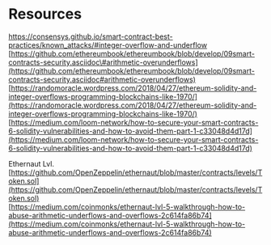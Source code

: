 # Resources

[https://](https://consensys.github.io/smart-contract-best-practices/known_attacks/#integer-overflow-and-underflow)[consensys](https://consensys.github.io/smart-contract-best-practices/known_attacks/#integer-overflow-and-underflow)[.github.io/smart-contract-best-practices/known\_attacks/\#integer-overflow-and-underflow](https://consensys.github.io/smart-contract-best-practices/known_attacks/#integer-overflow-and-underflow)  
[https://github.com/ethereumbook/ethereumbook/blob/develop/09smart-contracts-security.asciidoc\#arithmetic-overunderflows](https://github.com/ethereumbook/ethereumbook/blob/develop/09smart-contracts-security.asciidoc#arithmetic-overunderflows)  
[https://randomoracle.wordpress.com/2018/04/27/ethereum-solidity-and-integer-overflows-programming-blockchains-like-1970/](https://randomoracle.wordpress.com/2018/04/27/ethereum-solidity-and-integer-overflows-programming-blockchains-like-1970/)  
[https://medium.com/loom-network/how-to-secure-your-smart-contracts-6-solidity-vulnerabilities-and-how-to-avoid-them-part-1-c33048d4d17d](https://medium.com/loom-network/how-to-secure-your-smart-contracts-6-solidity-vulnerabilities-and-how-to-avoid-them-part-1-c33048d4d17d)

Ethernaut Lvl.  
[https://github.com/OpenZeppelin/ethernaut/blob/master/contracts/levels/Token.sol](https://github.com/OpenZeppelin/ethernaut/blob/master/contracts/levels/Token.sol)  
[https://medium.com/coinmonks/ethernaut-lvl-5-walkthrough-how-to-abuse-arithmetic-underflows-and-overflows-2c614fa86b74](https://medium.com/coinmonks/ethernaut-lvl-5-walkthrough-how-to-abuse-arithmetic-underflows-and-overflows-2c614fa86b74)

